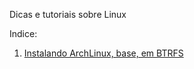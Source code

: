 Dicas e tutoriais sobre Linux

Indice:

1) [Instalando ArchLinux, base, em BTRFS](https://elppans.github.io/guias/archLinux_instalacao_base_btrfs)
